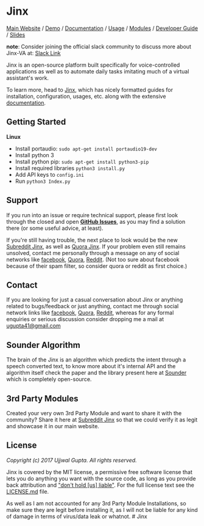 Jinx
=============

[Main Website](https://slapbot.github.io) / [Demo](https://youtu.be/Pp5dXbWZsrU?t=1m38s) / [Documentation](http://slapbot.github.io/documentation) / [Usage](https://slapbot.github.io/documentation/usage/) / [Modules](https://slapbot.github.io/documentation/modules/) / [Developer Guide](https://slapbot.github.io/documentation/developer/) / [Slides](https://docs.google.com/presentation/d/e/2PACX-1vRo56UUB8Z6TLIDEek7G06uMMm9JoBxLXEeexNP4ybgPt8bRRsWumnpETSJwCY64RAKQZ5StP9wRr6i/pub?start=false&loop=false&delayms=3000&slide=id.gc6f73a04f_0_0)

**note**: Consider joining the official slack community to discuss more about Jinx-VA at: [Slack Link](https://join.slack.com/t/Jinx-va/shared_invite/enQtMjY2NTEzNDQ3Nzk4LWUwMDAxOTVkNWFhMTJmNzFhYzk0YWViODFjNWU0MGU5MDYwZTZlZDQ4NmE5MjIzYjI0ZmJjYzllYjNhM2NiNTM)

Jinx is an open-source platform built specifically for voice-controlled applications as well as
to automate daily tasks imitating much of a virtual assistant's work.

To learn more, head to [Jinx](http://slapbot.github.io/), which has nicely formatted guides for installation, configuration, usages, etc. along with the extensive [documentation](http://slapbot.github.io/documentation).

## Getting Started

**Linux**

- Install portaudio: `sudo apt-get install portaudio19-dev`
- Install python 3
- Install python pip: `sudo apt-get install python3-pip`
- Install required libraries `python3 install.py`
- Add API keys to `config.ini`
- Run `python3 Index.py`

## Support

If you run into an issue or require technical support, please first look through the closed and open **[GitHub Issues](https://github.com/slapbot/Jinx-va/issues)**, as you may find a solution there (or some useful advice, at least).

If you're still having trouble, the next place to look would be the new [Subreddit Jinx](https://www.reddit.com/r/JinxAssistant), as well as [Quora Jinx](https://www.quora.com/topic/Jinx-Virtual-Assistant). If your problem even still remains unsolved, contact me personally through a message on any of social networks like [facebook](https://www.facebook.com/Drazier), [Quora](https://www.quora.com/profile/Ujjwal-Gupta-31), [Reddit](http://www.reddit.com/user/drazxie). (Not too sure about facebook because of their spam filter, so consider quora or reddit as first choice.)

## Contact

If you are looking for just a casual conversation about Jinx or anything related to bugs/feedback or just anything, contact me through social network links like [facebook](https://www.facebook.com/Drazier), [Quora](https://www.quora.com/profile/Ujjwal-Gupta-31), [Reddit](http://reddit.com/user/drazxie), whereas for any formal enquiries or serious discussion consider dropping me a mail at ugupta41@gmail.com

## Sounder Algorithm

The brain of the Jinx is an algorithm which predicts the intent through a speech converted text, to know more about it's internal API and the algorithm itself check the paper and the library present here at [Sounder](https://github.com/slapbot/sounder) which is completely open-source.

## 3rd Party Modules

Created your very own 3rd Party Module and want to share it with the community? Share it here at [Subreddit Jinx](https://www.reddit.com/r/JinxAssistant) so that we could verify it as legit and showcase it in our main website.

## License

*Copyright (c) 2017 Ujjwal Gupta. All rights reserved.*

Jinx is covered by the MIT license, a permissive free software license that lets you do anything you want with the source code, as long as you provide back attribution and ["don't hold \[us\] liable"](http://choosealicense.com). For the full license text see the [LICENSE.md](LICENSE.md) file.

As well as I am not accounted for any 3rd Party Module Installations, so make sure they are legit before installing it, as I will not be liable for any kind of damage in terms of virus/data leak or whatnot.
#   J i n x  
 